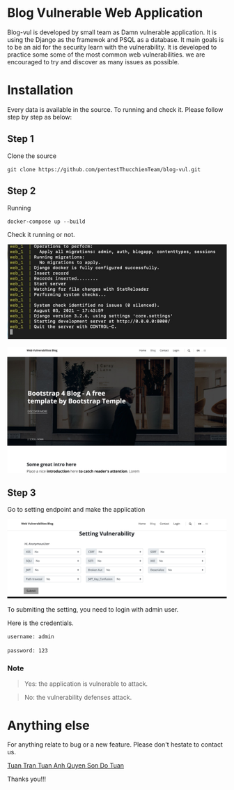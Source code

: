# Blog Vulnerable Web Application

Blog-vul is developed by small team as Damn vulnerable application. It is using the Django as the framewok and PSQL as a database. It main goals is to be an aid for the security learn with the vulnerability. It is developed to practice some some of the most common web vulnerabilities. we are encouraged to try and discover as many issues as possible. 


# Installation

Every data is available in the source. To running and check it. Please follow step by step as below: 

## Step 1

Clone the source

``` 
git clone https://github.com/pentestThucchienTeam/blog-vul.git

```

## Step 2

Running

```
docker-compose up --build

```
Check it running or not.

![rm1](./core/static/assets/img/rm1.png)

![rm1](./core/static/assets/img/rm2.png)

## Step 3

Go to setting endpoint and make the application 

![rm1](./core/static/assets/img/RM3.png)

To submiting the setting, you need to login with admin user. 

Here is the credentials. 

```
username: admin

password: 123
```
### Note

> Yes:  the application is vulnerable to attack.

> No: the vulnerability defenses attack. 


# Anything else

For anything relate to bug or a new feature. Please don't hestate to contact us. 

[Tuan Tran ](https://www.facebook.com/leiz95) 
[Tuan Anh ](https://www.facebook.com/nguyentu4nanh)
[Quyen Son ](https://www.facebook.com/S0vvn)
[Do Tuan ](https://www.facebook.com/do.thanhtuan.923)


Thanks you!!!



